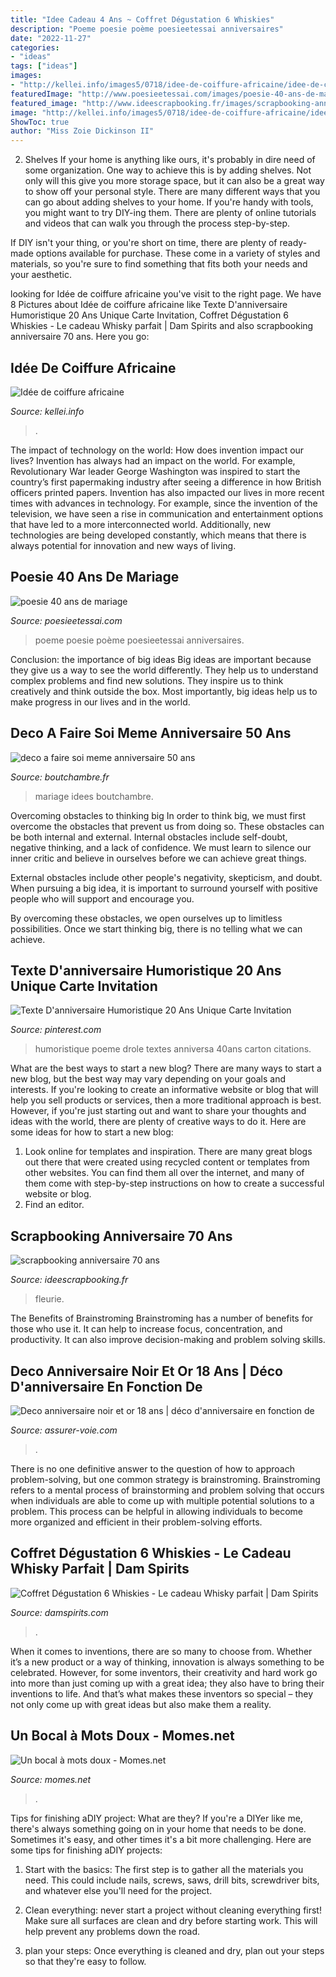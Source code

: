 ```yaml
---
title: "Idee Cadeau 4 Ans ~ Coffret Dégustation 6 Whiskies"
description: "Poeme poesie poème poesieetessai anniversaires"
date: "2022-11-27"
categories:
- "ideas"
tags: ["ideas"]
images:
- "http://kellei.info/images5/0718/idee-de-coiffure-africaine/idee-de-coiffure-africaine-71_16.jpg"
featuredImage: "http://www.poesieetessai.com/images/poesie-40-ans-de-mariage_3.jpg"
featured_image: "http://www.ideescrapbooking.fr/images/scrapbooking-anniversaire-70-ans_6.jpg"
image: "http://kellei.info/images5/0718/idee-de-coiffure-africaine/idee-de-coiffure-africaine-71_16.jpg"
ShowToc: true
author: "Miss Zoie Dickinson II"
---
```



2. Shelves
If your home is anything like ours, it's probably in dire need of some organization. One way to achieve this is by adding shelves. Not only will this give you more storage space, but it can also be a great way to show off your personal style.
There are many different ways that you can go about adding shelves to your home. If you're handy with tools, you might want to try DIY-ing them. There are plenty of online tutorials and videos that can walk you through the process step-by-step.

If DIY isn't your thing, or you're short on time, there are plenty of ready-made options available for purchase. These come in a variety of styles and materials, so you're sure to find something that fits both your needs and your aesthetic.

	

		
looking for Idée de coiffure africaine you've visit to the right page. We have 8 Pictures about Idée de coiffure africaine like Texte D&#039;anniversaire Humoristique 20 Ans Unique Carte Invitation, Coffret Dégustation 6 Whiskies - Le cadeau Whisky parfait | Dam Spirits and also scrapbooking anniversaire 70 ans. Here you go:
		
    
## Idée De Coiffure Africaine

<img loading=lazy src="http://kellei.info/images5/0718/idee-de-coiffure-africaine/idee-de-coiffure-africaine-71_16.jpg" onerror="this.onerror=null;this.src='https://tse2.mm.bing.net/th?id=OIP.LvJSlWZit7qkcq5KM1D50gAAAA&amp;pid=15.1';" alt="Idée de coiffure africaine">

_Source: kellei.info_

>. 

	

The impact of technology on the world: How does invention impact our lives?
Invention has always had an impact on the world. For example, Revolutionary War leader George Washington was inspired to start the country’s first papermaking industry after seeing a difference in how British officers printed papers. Invention has also impacted our lives in more recent times with advances in technology. For example, since the invention of the television, we have seen a rise in communication and entertainment options that have led to a more interconnected world. Additionally, new technologies are being developed constantly, which means that there is always potential for innovation and new ways of living.

    
## Poesie 40 Ans De Mariage

<img loading=lazy src="http://www.poesieetessai.com/images/poesie-40-ans-de-mariage_3.jpg" onerror="this.onerror=null;this.src='https://tse3.mm.bing.net/th?id=OIP.rAseZEMWMjWy1Uzt3XTpcQHaGc&amp;pid=15.1';" alt="poesie 40 ans de mariage">

_Source: poesieetessai.com_

>poeme poesie poème poesieetessai anniversaires. 

	

Conclusion: the importance of big ideas
Big ideas are important because they give us a way to see the world differently. They help us to understand complex problems and find new solutions. They inspire us to think creatively and think outside the box. Most importantly, big ideas help us to make progress in our lives and in the world.

    
## Deco A Faire Soi Meme Anniversaire 50 Ans

<img loading=lazy src="http://www.boutchambre.fr/wp-content/uploads/2016/04/deco-a-faire-soi-meme-anniversaire-50-ans-9.jpg" onerror="this.onerror=null;this.src='https://tse2.mm.bing.net/th?id=OIP.9n4HIIDZbg5_VYLHXGCqOQHaHK&amp;pid=15.1';" alt="deco a faire soi meme anniversaire 50 ans">

_Source: boutchambre.fr_

>mariage idees boutchambre. 

	

Overcoming obstacles to thinking big
In order to think big, we must first overcome the obstacles that prevent us from doing so. These obstacles can be both internal and external.
Internal obstacles include self-doubt, negative thinking, and a lack of confidence. We must learn to silence our inner critic and believe in ourselves before we can achieve great things.

External obstacles include other people's negativity, skepticism, and doubt. When pursuing a big idea, it is important to surround yourself with positive people who will support and encourage you.

By overcoming these obstacles, we open ourselves up to limitless possibilities. Once we start thinking big, there is no telling what we can achieve.

    
## Texte D&#039;anniversaire Humoristique 20 Ans Unique Carte Invitation

<img loading=lazy src="https://i.pinimg.com/736x/9c/52/1a/9c521aa81a9ff2a21e4d3115c2749708.jpg" onerror="this.onerror=null;this.src='https://tse4.mm.bing.net/th?id=OIP.boTqGYRJuyOC1pIX4axy_AHaJ3&amp;pid=15.1';" alt="Texte D&#039;anniversaire Humoristique 20 Ans Unique Carte Invitation">

_Source: pinterest.com_

>humoristique poeme drole textes anniversa 40ans carton citations. 

	

What are the best ways to start a new blog?
There are many ways to start a new blog, but the best way may vary depending on your goals and interests. If you're looking to create an informative website or blog that will help you sell products or services, then a more traditional approach is best. However, if you're just starting out and want to share your thoughts and ideas with the world, there are plenty of creative ways to do it. Here are some ideas for how to start a new blog: 
1. Look online for templates and inspiration. There are many great blogs out there that were created using recycled content or templates from other websites. You can find them all over the internet, and many of them come with step-by-step instructions on how to create a successful website or blog. 
2. Find an editor.

    
## Scrapbooking Anniversaire 70 Ans

<img loading=lazy src="http://www.ideescrapbooking.fr/images/scrapbooking-anniversaire-70-ans_6.jpg" onerror="this.onerror=null;this.src='https://tse1.mm.bing.net/th?id=OIP.RHaGK0pVIw6tSJXHgIz41QHaFj&amp;pid=15.1';" alt="scrapbooking anniversaire 70 ans">

_Source: ideescrapbooking.fr_

>fleurie. 

	

The Benefits of Brainstroming
Brainstroming has a number of benefits for those who use it. It can help to increase focus, concentration, and productivity. It can also improve decision-making and problem solving skills.

    
## Deco Anniversaire Noir Et Or 18 Ans | Déco D&#039;anniversaire En Fonction De

<img loading=lazy src="https://assurer-voie.com/kvnph/OAiibzxV9d9WAyf-e4CumAHaGK.jpg" onerror="this.onerror=null;this.src='https://tse4.mm.bing.net/th?id=OIP.CWv_f56J9ObLpLGjiXZFYAAAAA&amp;pid=15.1';" alt="Deco anniversaire noir et or 18 ans | déco d&#039;anniversaire en fonction de">

_Source: assurer-voie.com_

>. 

	

There is no one definitive answer to the question of how to approach problem-solving, but one common strategy is brainstroming. Brainstroming refers to a mental process of brainstorming and problem solving that occurs when individuals are able to come up with multiple potential solutions to a problem. This process can be helpful in allowing individuals to become more organized and efficient in their problem-solving efforts.

    
## Coffret Dégustation 6 Whiskies - Le Cadeau Whisky Parfait | Dam Spirits

<img loading=lazy src="https://www.damspirits.com/wp-content/uploads/2021/06/coffret-degustation-whisky-cadeau-noel-800x800.jpg" onerror="this.onerror=null;this.src='https://tse4.mm.bing.net/th?id=OIP.BTOzYxnkQL764qt7EMwOkwHaHa&amp;pid=15.1';" alt="Coffret Dégustation 6 Whiskies - Le cadeau Whisky parfait | Dam Spirits">

_Source: damspirits.com_

>. 

	

When it comes to inventions, there are so many to choose from. Whether it’s a new product or a way of thinking, innovation is always something to be celebrated. However, for some inventors, their creativity and hard work go into more than just coming up with a great idea; they also have to bring their inventions to life. And that’s what makes these inventors so special – they not only come up with great ideas but also make them a reality.

    
## Un Bocal à Mots Doux - Momes.net

<img loading=lazy src="http://cdn1.momes.net/var/momes/storage/images/diaporamas/fete-des-meres-diy-des-idees-de-cadeaux-originaux-pour-maman/un-bocal-a-mots-doux/1278465-1-fre-FR/Un-bocal-a-mots-doux_galerie_large.jpg" onerror="this.onerror=null;this.src='https://tse4.mm.bing.net/th?id=OIP.oV5VnrGglZNEgr0BKxhnUAHaF7&amp;pid=15.1';" alt="Un bocal à mots doux - Momes.net">

_Source: momes.net_

>. 

	

Tips for finishing aDIY project: What are they?
If you're a DIYer like me, there's always something going on in your home that needs to be done. Sometimes it's easy, and other times it's a bit more challenging. Here are some tips for finishing aDIY projects:
1. Start with the basics: The first step is to gather all the materials you need. This could include nails, screws, saws, drill bits, screwdriver bits, and whatever else you'll need for the project.

2. Clean everything: never start a project without cleaning everything first! Make sure all surfaces are clean and dry before starting work. This will help prevent any problems down the road.

3. plan your steps: Once everything is cleaned and dry, plan out your steps so that they're easy to follow.

